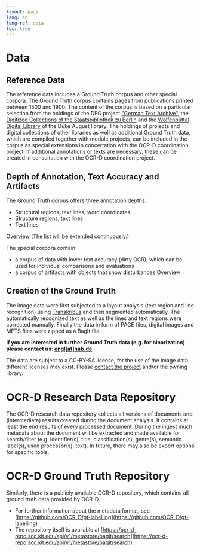 ```yaml
---
layout: page
lang: en
lang-ref: data
toc: true
---
```


# Data

## Reference Data

The reference data includes a Ground Truth corpus and other special corpora.
The Ground Truth corpus contains pages from publications printed between 1500
and 1900. The content of the corpus is based on a particular selection from the
holdings of the DFG project ["German Text
Archive"](http://www.deutschestextarchiv.de), the [Digitized Collections of the
Staatsbibliothek zu Berlin](http://digital.staatsbibliothek-berlin.de/) and the
[Wolfenbüttel Digital
Library](http://www.hab.de/de/home/bibliothek/digitale-bibliothek-wdb.html) of
the Duke August library. The holdings of projects and digital collections of
other libraries as well as additional Ground Truth data, which are compiled
together with module projects, can be included in the corpus as special
extensions in concertation with the OCR-D coordination project. If additional
annotations or texts are necessary, these can be created in consultation with
the OCR-D coordination project.

## Depth of Annotation, Text Accuracy and Artifacts

The Ground Truth corpus offers three annotation depths:

* Structural regions, text lines, word coordinates
* Structure regions, text lines
* Text lines

[Overview](https://ocr-d-repo.scc.kit.edu/api/v1/metastore/bagit) (The list will be extended continuously.)

The special corpora contain:

* a corpus of data with lower text accuracy (dirty OCR), which can be used for individual comparisons and evaluations
* a corpus of artifacts with objects that show disturbances
[Overview](https://docs.google.com/spreadsheets/d/1sS9bmPFo6UjRysO6Q-bGSOAFOR41m6dyiIOvgg6ajLg/edit#gid=0)

## Creation of the Ground Truth

The image data were first subjected to a layout analysis (text region and line recognition) using [Transkribus](https://transkribus.eu/Transkribus/) and then segmented automatically. The automatically recognized text as well as the lines and text regions were corrected manually. Finally the data in form of PAGE files, digital images and METS files were zipped as a BagIt file.

**If you are interested in further Ground Truth data (e.g. for binarization) please contact us: [engl[at]hab.de](mailto:engl@hab.de)**

The data are subject to a CC-BY-SA license, for the use of the image data
different licenses may exist. Please [contact the project](contact) and/or the owning library.

# OCR-D Research Data Repository
The OCR-D research data repository collects all versions of documents and (intermediate) results created during the document analysis. It contains at least the end results of every processed document. During the ingest much metadata about the document will be extracted and made available for search/filter (e.g. identifier(s), title, classification(s), genre(s), semantic label(s), used processor(s), text). In future, there may also be export options for specific tools.

# OCR-D Ground Truth Repository
Similarly, there is a publicly available OCR-D repository, which contains all ground truth data provided by OCR-D. 
* For further information about the metadata format, see [https://github.com/OCR-D/gt-labelling](https://github.com/OCR-D/gt-labelling)
* The repository itself is available at [https://ocr-d-repo.scc.kit.edu/api/v1/metastore/bagit/search](https://ocr-d-repo.scc.kit.edu/api/v1/metastore/bagit/search)
